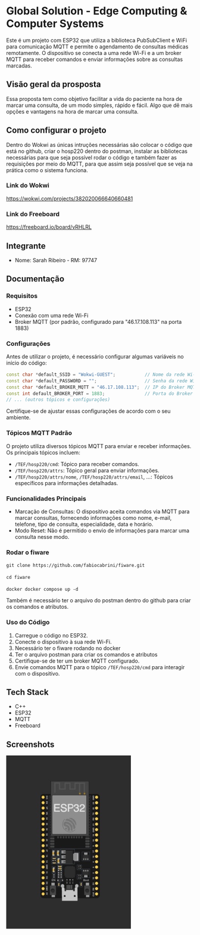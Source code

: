 # Global Solution - Edge Computing & Computer Systems

Este é um projeto com ESP32 que utiliza a biblioteca PubSubClient e WiFi para comunicação MQTT e permite o agendamento de consultas médicas remotamente. O dispositivo se conecta a uma rede Wi-Fi e a um broker MQTT para receber comandos e enviar informações sobre as consultas marcadas.

## Visão geral da prosposta 

Essa proposta tem como objetivo facilitar a vida do paciente na hora de marcar uma consulta, de um modo simples, rápido e fácil. Algo que dê mais opções e vantagens na hora de marcar uma consulta.

## Como configurar o projeto

Dentro do Wokwi as únicas intruções necessárias são colocar o código que está no github, criar o hosp220 dentro do postman, instalar as bibliotecas necessárias para que seja possível rodar o código e também fazer as requisições por meio do MQTT, para que assim seja possível que se veja na prática como o sistema funciona.

### Link do Wokwi

https://wokwi.com/projects/382020066640660481

### Link do Freeboard

https://freeboard.io/board/vRHLRL

## Integrante

- Nome: Sarah Ribeiro - RM: 97747


## Documentação 

### Requisitos

- ESP32
- Conexão com uma rede Wi-Fi
- Broker MQTT (por padrão, configurado para "46.17.108.113" na porta 1883)

### Configurações

Antes de utilizar o projeto, é necessário configurar algumas variáveis no início do código:

```cpp
const char *default_SSID = "Wokwi-GUEST";           // Nome da rede Wi-Fi
const char *default_PASSWORD = "";                  // Senha da rede Wi-Fi
const char *default_BROKER_MQTT = "46.17.108.113";  // IP do Broker MQTT
const int default_BROKER_PORT = 1883;               // Porta do Broker MQTT
// ... (outros tópicos e configurações)
```

Certifique-se de ajustar essas configurações de acordo com o seu ambiente.

### Tópicos MQTT Padrão

O projeto utiliza diversos tópicos MQTT para enviar e receber informações. Os principais tópicos incluem:

- `/TEF/hosp220/cmd`: Tópico para receber comandos.
- `/TEF/hosp220/attrs`: Tópico geral para enviar informações.
- `/TEF/hosp220/attrs/nome`, `/TEF/hosp220/attrs/email`, ...: Tópicos específicos para informações detalhadas.

### Funcionalidades Principais

- Marcação de Consultas: O dispositivo aceita comandos via MQTT para marcar consultas, fornecendo informações como nome, e-mail, telefone, tipo de consulta, especialidade, data e horário.
- Modo Reset: Não é permitido o envio de informações para marcar uma consulta nesse modo.

### Rodar o fiware

```
git clone https://github.com/fabiocabrini/fiware.git

cd fiware

docker docker compose up -d
```

Também é necessário ter o arquivo do postman dentro do github para criar os comandos e atributos.

### Uso do Código

1. Carregue o código no ESP32.
2. Conecte o dispositivo à sua rede Wi-Fi.
3. Necessário ter o fiware rodando no docker
4. Ter o arquivo postman para criar os comandos e atributos
5. Certifique-se de ter um broker MQTT configurado.
6. Envie comandos MQTT para o tópico `/TEF/hosp220/cmd` para interagir com o dispositivo.
## Tech Stack

- C++
- ESP32
- MQTT
- Freeboard

## Screenshots

<img src="./modelo.jpeg" alt="imagem modelo"></img>

